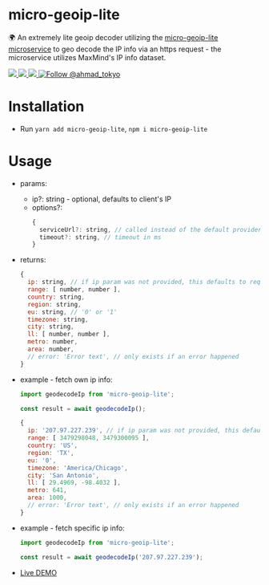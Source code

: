 # micro-geoip-lite

🌍 An extremely lite geoip decoder utilizing the [micro-geoip-lite microservice](https://github.com/A-Tokyo/micro-geoip-lite) to geo decode the IP info via an https request - the microservice utilizes MaxMind's IP info dataset.

<a href="https://npmjs.com/package/micro-geoip-lite">
  <img src="https://img.shields.io/npm/v/micro-geoip-lite.svg"></img>
  <img src="https://img.shields.io/npm/dt/micro-geoip-lite.svg"></img>
</a>
<a href="https://codecov.io/gh/A-Tokyo/micro-geoip-lite-js">
  <img src="https://img.shields.io/codecov/c/github/a-tokyo/micro-geoip-lite-js.svg"></img>
</a>
<a href="https://twitter.com/intent/follow?screen_name=ahmad_tokyo"><img src="https://img.shields.io/twitter/follow/ahmad_tokyo.svg?label=Follow%20@ahmad_tokyo" alt="Follow @ahmad_tokyo"></img></a>

# Installation
- Run `yarn add micro-geoip-lite`, `npm i micro-geoip-lite`

# Usage
- params:
  - ip?: string - optional, defaults to client's IP
  - options?: 
    ```js
    {
      serviceUrl?: string, // called instead of the default provider URL. You can also provide this via an env var `REACT_APP_SERVICE_URL_GEOIP` or `SERVICE_URL_GEOIP`
      timeout?: string, // timeout in ms
    }
    ```
- returns:
  ```js
  {
    ip: string, // if ip param was not provided, this defaults to request.ip
    range: [ number, number ],
    country: string,
    region: string,
    eu: string, // '0' or '1'
    timezone: string,
    city: string,
    ll: [ number, number ],
    metro: number,
    area: number,
    // error: 'Error text', // only exists if an error happened
  }
  ```

- example - fetch own ip info:
  ```js
  import geodecodeIp from 'micro-geoip-lite';
  
  const result = await geodecodeIp();

  {
    ip: '207.97.227.239', // if ip param was not provided, this defaults to request.ip
    range: [ 3479298048, 3479300095 ],
    country: 'US',
    region: 'TX',
    eu: '0',
    timezone: 'America/Chicago',
    city: 'San Antonio',
    ll: [ 29.4969, -98.4032 ],
    metro: 641,
    area: 1000,
    // error: 'Error text', // only exists if an error happened
  }
  ```

- example - fetch specific ip info:
  ```js
  import geodecodeIp from 'micro-geoip-lite';
  
  const result = await geodecodeIp('207.97.227.239');
  ```

- [Live DEMO](https://geoiplite.ahmedtokyo.com/?ip=207.97.227.239)
